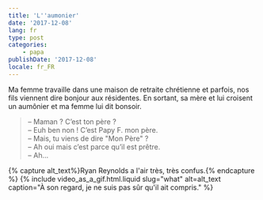 ```yaml
---
title: 'L''aumonier'
date: '2017-12-08'
lang: fr
type: post
categories:
    - papa
publishDate: '2017-12-08'
locale: fr_FR
---
```


Ma femme travaille dans une maison de retraite chrétienne et parfois, nos fils viennent dire bonjour aux résidentes. En sortant, sa mère et lui croisent un aumônier et ma femme lui dit bonsoir.

<!-- more -->


> – Maman ? C’est ton père ?  
> – Euh ben non ! C’est Papy F. mon père.  
> – Mais, tu viens de dire "Mon Père" ?  
> – Ah oui mais c’est parce qu’il est prêtre.  
> – Ah…

{% capture alt_text%}Ryan Reynolds a l'air très, très confus.{% endcapture %}
{% include video_as_a_gif.html.liquid
    slug="what"
    alt=alt_text
    caption="À son regard, je ne suis pas sûr qu'il ait compris."
%}